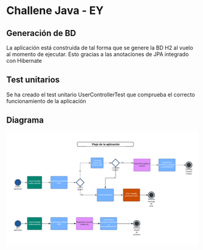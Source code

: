 # Challene Java - EY

## Generación de BD
La aplicación está construida de tal forma que se genere la BD H2 al vuelo al momento de ejecutar.
Esto gracias a las anotaciones de JPA integrado con Hibernate

## Test unitarios
Se ha creado el test unitario  UserControllerTest que comprueba el correcto funcionamiento de la aplicación

## Diagrama

![flujo de la aplicación](https://raw.githubusercontent.com/eahumad/challenge_ey/f3ea9cda533917b2e95c84c4282fd9612eeac352/assets/diagrama.png)